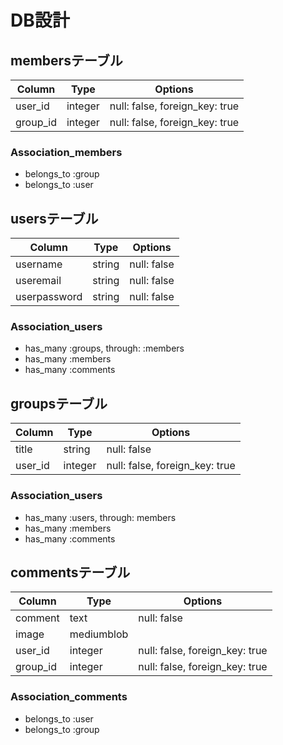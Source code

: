 # DB設計

## membersテーブル
|Column|Type|Options|
|------|----|-------|
|user_id|integer|null: false, foreign_key: true|
|group_id|integer|null: false, foreign_key: true|

### Association_members
- belongs_to :group
- belongs_to :user


## usersテーブル
|Column|Type|Options|
|------|----|-------|
|username|string|null: false|
|useremail|string|null: false|
|userpassword|string|null: false|

### Association_users
- has_many :groups, through: :members
- has_many :members
- has_many :comments


## groupsテーブル
|Column|Type|Options|
|------|----|-------|
|title|string|null: false|
|user_id|integer|null: false, foreign_key: true|

### Association_users
- has_many :users, through: members
- has_many :members
- has_many :comments


## commentsテーブル
|Column|Type|Options|
|------|----|-------|
|comment|text|null: false|
|image|mediumblob|
|user_id|integer|null: false, foreign_key: true|
|group_id|integer|null: false, foreign_key: true|

### Association_comments
- belongs_to :user
- belongs_to :group
